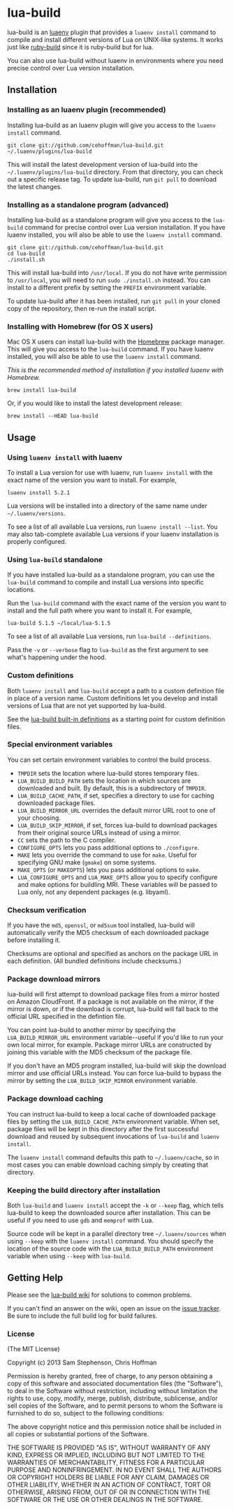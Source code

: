 # lua-build

lua-build is an [luaenv](https://github.com/cehoffman/luaenv) plugin
that provides a `luaenv install` command to compile and install
different versions of Lua on UNIX-like systems. It works just like
[ruby-build](https://github.com/sstephenson/ruby-build) since it is ruby-build
but for lua.

You can also use lua-build without luaenv in environments where you
need precise control over Lua version installation.


## Installation

### Installing as an luaenv plugin (recommended)

Installing lua-build as an luaenv plugin will give you access to the
`luaenv install` command.

    git clone git://github.com/cehoffman/lua-build.git ~/.luaenv/plugins/lua-build

This will install the latest development version of lua-build into
the `~/.luaenv/plugins/lua-build` directory. From that directory, you
can check out a specific release tag. To update lua-build, run `git
pull` to download the latest changes.

### Installing as a standalone program (advanced)

Installing lua-build as a standalone program will give you access to
the `lua-build` command for precise control over Lua version
installation. If you have luaenv installed, you will also be able to
use the `luaenv install` command.

    git clone git://github.com/cehoffman/lua-build.git
    cd lua-build
    ./install.sh

This will install lua-build into `/usr/local`. If you do not have
write permission to `/usr/local`, you will need to run `sudo
./install.sh` instead. You can install to a different prefix by
setting the `PREFIX` environment variable.

To update lua-build after it has been installed, run `git pull` in
your cloned copy of the repository, then re-run the install script.

### Installing with Homebrew (for OS X users)

Mac OS X users can install lua-build with the
[Homebrew](http://mxcl.github.com/homebrew/) package manager. This
will give you access to the `lua-build` command. If you have luaenv
installed, you will also be able to use the `luaenv install` command.

*This is the recommended method of installation if you installed luaenv
 with Homebrew.*

    brew install lua-build

Or, if you would like to install the latest development release:

    brew install --HEAD lua-build


## Usage

### Using `luaenv install` with luaenv

To install a Lua version for use with luaenv, run `luaenv install` with
the exact name of the version you want to install. For example,

    luaenv install 5.2.1

Lua versions will be installed into a directory of the same name
under `~/.luaenv/versions`.

To see a list of all available Lua versions, run `luaenv install --list`.
You may also tab-complete available Lua
versions if your luaenv installation is properly configured.

### Using `lua-build` standalone

If you have installed lua-build as a standalone program, you can use
the `lua-build` command to compile and install Lua versions into
specific locations.

Run the `lua-build` command with the exact name of the version you
want to install and the full path where you want to install it. For
example,

    lua-build 5.1.5 ~/local/lua-5.1.5

To see a list of all available Lua versions, run `lua-build
--definitions`.

Pass the `-v` or `--verbose` flag to `lua-build` as the first
argument to see what's happening under the hood.

### Custom definitions

Both `luaenv install` and `lua-build` accept a path to a custom
definition file in place of a version name. Custom definitions let you
develop and install versions of Lua that are not yet supported by
lua-build.

See the [lua-build built-in
definitions](https://github.com/cehoffman/lua-build/tree/master/share/lua-build)
as a starting point for custom definition files.

### Special environment variables

You can set certain environment variables to control the build
process.

* `TMPDIR` sets the location where lua-build stores temporary files.
* `LUA_BUILD_BUILD_PATH` sets the location in which sources are
  downloaded and built. By default, this is a subdirectory of
  `TMPDIR`.
* `LUA_BUILD_CACHE_PATH`, if set, specifies a directory to use for
  caching downloaded package files.
* `LUA_BUILD_MIRROR_URL` overrides the default mirror URL root to one
  of your choosing.
* `LUA_BUILD_SKIP_MIRROR`, if set, forces lua-build to download
  packages from their original source URLs instead of using a mirror.
* `CC` sets the path to the C compiler.
* `CONFIGURE_OPTS` lets you pass additional options to `./configure`.
* `MAKE` lets you override the command to use for `make`. Useful for
  specifying GNU make (`gmake`) on some systems.
* `MAKE_OPTS` (or `MAKEOPTS`) lets you pass additional options to
  `make`.
* `LUA_CONFIGURE_OPTS` and `LUA_MAKE_OPTS` allow you to specify
  configure and make options for buildling MRI. These variables will
  be passed to Lua only, not any dependent packages (e.g. libyaml).

### Checksum verification

If you have the `md5`, `openssl`, or `md5sum` tool installed,
lua-build will automatically verify the MD5 checksum of each
downloaded package before installing it.

Checksums are optional and specified as anchors on the package URL in
each definition. (All bundled definitions include checksums.)

### Package download mirrors

lua-build will first attempt to download package files from a mirror
hosted on Amazon CloudFront. If a package is not available on the
mirror, if the mirror is down, or if the download is corrupt,
lua-build will fall back to the official URL specified in the
defintion file.

You can point lua-build to another mirror by specifying the
`LUA_BUILD_MIRROR_URL` environment variable--useful if you'd like to
run your own local mirror, for example. Package mirror URLs are
constructed by joining this variable with the MD5 checksum of the
package file.

If you don't have an MD5 program installed, lua-build will skip the
download mirror and use official URLs instead. You can force
lua-build to bypass the mirror by setting the
`LUA_BUILD_SKIP_MIRROR` environment variable.

### Package download caching

You can instruct lua-build to keep a local cache of downloaded
package files by setting the `LUA_BUILD_CACHE_PATH` environment
variable. When set, package files will be kept in this directory after
the first successful download and reused by subsequent invocations of
`lua-build` and `luaenv install`.

The `luaenv install` command defaults this path to `~/.luaenv/cache`, so
in most cases you can enable download caching simply by creating that
directory.

### Keeping the build directory after installation

Both `lua-build` and `luaenv install` accept the `-k` or `--keep`
flag, which tells lua-build to keep the downloaded source after
installation. This can be useful if you need to use `gdb` and
`memprof` with Lua.

Source code will be kept in a parallel directory tree
`~/.luaenv/sources` when using `--keep` with the `luaenv install`
command. You should specify the location of the source code with the
`LUA_BUILD_BUILD_PATH` environment variable when using `--keep` with
`lua-build`.


## Getting Help

Please see the [lua-build
wiki](https://github.com/cehoffman/lua-build/wiki) for solutions to
common problems.

If you can't find an answer on the wiki, open an issue on the [issue
tracker](https://github.com/cehoffman/lua-build/issues). Be sure to
include the full build log for build failures.


### License

(The MIT License)

Copyright (c) 2013 Sam Stephenson, Chris Hoffman

Permission is hereby granted, free of charge, to any person obtaining
a copy of this software and associated documentation files (the
"Software"), to deal in the Software without restriction, including
without limitation the rights to use, copy, modify, merge, publish,
distribute, sublicense, and/or sell copies of the Software, and to
permit persons to whom the Software is furnished to do so, subject to
the following conditions:

The above copyright notice and this permission notice shall be
included in all copies or substantial portions of the Software.

THE SOFTWARE IS PROVIDED "AS IS", WITHOUT WARRANTY OF ANY KIND,
EXPRESS OR IMPLIED, INCLUDING BUT NOT LIMITED TO THE WARRANTIES OF
MERCHANTABILITY, FITNESS FOR A PARTICULAR PURPOSE AND
NONINFRINGEMENT. IN NO EVENT SHALL THE AUTHORS OR COPYRIGHT HOLDERS BE
LIABLE FOR ANY CLAIM, DAMAGES OR OTHER LIABILITY, WHETHER IN AN ACTION
OF CONTRACT, TORT OR OTHERWISE, ARISING FROM, OUT OF OR IN CONNECTION
WITH THE SOFTWARE OR THE USE OR OTHER DEALINGS IN THE SOFTWARE.
